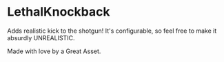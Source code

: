 # LethalKnockback
Adds realistic kick to the shotgun! It's configurable, so feel free to make it absurdly UNREALISTIC.

Made with love by a Great Asset.
